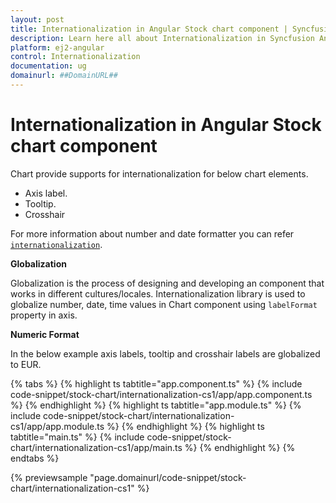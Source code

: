 ```yaml
---
layout: post
title: Internationalization in Angular Stock chart component | Syncfusion
description: Learn here all about Internationalization in Syncfusion Angular Stock chart component of Syncfusion Essential JS 2 and more.
platform: ej2-angular
control: Internationalization 
documentation: ug
domainurl: ##DomainURL##
---
```


# Internationalization in Angular Stock chart component

Chart provide supports for internationalization for below chart elements.

* Axis label.
* Tooltip.
* Crosshair

For more information about number and date formatter you can refer
[`internationalization`](https://ej2.syncfusion.com/angular/documentation/stock-chart/internationalization/?no-cache=1).

<!-- markdownlint-disable MD036 -->
**Globalization**

Globalization is the process of designing and developing an component that works in different
cultures/locales.  Internationalization  library is used to globalize number, date, time values in
Chart component using  `labelFormat` property in axis.

**Numeric Format**

In the below example axis labels, tooltip and crosshair labels are globalized to EUR.

{% tabs %}
{% highlight ts tabtitle="app.component.ts" %}
{% include code-snippet/stock-chart/internationalization-cs1/app/app.component.ts %}
{% endhighlight %}
{% highlight ts tabtitle="app.module.ts" %}
{% include code-snippet/stock-chart/internationalization-cs1/app/app.module.ts %}
{% endhighlight %}
{% highlight ts tabtitle="main.ts" %}
{% include code-snippet/stock-chart/internationalization-cs1/app/main.ts %}
{% endhighlight %}
{% endtabs %}
  
{% previewsample "page.domainurl/code-snippet/stock-chart/internationalization-cs1" %}